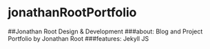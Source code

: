 # jonathanRootPortfolio
##Jonathan Root Design & Development
###about:
Blog and Project Portfolio by Jonathan Root
###features:
Jekyll JS
